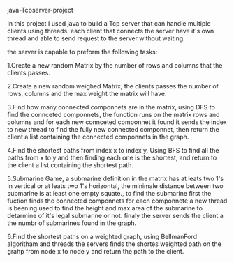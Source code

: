 java-Tcpserver-project

In this project I used java to build a Tcp server that can handle multiple clients using threads. each client that connects the server have it's own thread and able to send request to the server without waiting.

the server is capable to preform the following tasks: 

1.Create a new random Matrix by the number of rows and columns that the clients passes.

2.Create a new random weighed Matrix, the clients passes the number of rows, columns and the max weight the matrix will have.

3.Find how many connected componnets are in the matrix, using DFS to find the connceted componnets, the function runs on the matrix rows and columns and for each new connceted componnet it found it sends the index to new thread to find the fully new connected componnet, then return the client a list containing the connected componnets in the graph.

4.Find the shortest paths from index x to index y, Using BFS to find all the paths from x to y and then finding each one is the shortest, and return to the client a list containing the shortest path.

5.Submarine Game, a submarine definition in the matrix has at leats two 1's in vertical or at leats two 1's horizontal, the minimale distance between two submarine is at least one empty squate., to find the submarine first the fuction finds the connected componnets for each componnete a new thread is beening used to find the height and max area of the submarine to detarmine of it's legal submarine or not. finaly the server sends the client a the numbr of submarines found in the graph.

6.Find the shortest paths on a weighted graph, using BellmanFord algoritham and threads the servers finds the shortes weighted path on the grahp from node x to node y and return the path to the client.
